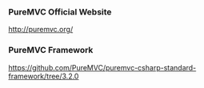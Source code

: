 ### PureMVC Official Website
http://puremvc.org/

### PureMVC Framework
https://github.com/PureMVC/puremvc-csharp-standard-framework/tree/3.2.0

